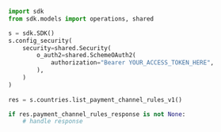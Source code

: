 <!-- Start SDK Example Usage -->
```python
import sdk
from sdk.models import operations, shared

s = sdk.SDK()
s.config_security(
    security=shared.Security(
        o_auth2=shared.SchemeOAuth2(
            authorization="Bearer YOUR_ACCESS_TOKEN_HERE",
        ),
    )
)
    
res = s.countries.list_payment_channel_rules_v1()

if res.payment_channel_rules_response is not None:
    # handle response
```
<!-- End SDK Example Usage -->